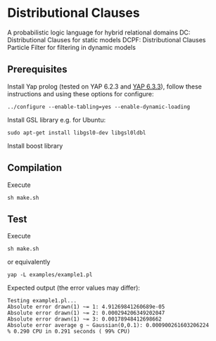 # Distributional Clauses
A probabilistic logic language for hybrid relational domains
DC: Distributional Clauses for static models
DCPF: Distributional Clauses Particle Filter for filtering in dynamic models
## Prerequisites
Install Yap prolog (tested on YAP 6.2.3 and [YAP 6.3.3](http://www.dcc.fc.up.pt/~vsc/Yap/yap-6.3.3.tar.gz)), follow these instructions and using these options for configure:
```
../configure --enable-tabling=yes --enable-dynamic-loading
```

Install GSL library e.g. for Ubuntu:
```
sudo apt-get install libgsl0-dev libgsl0ldbl
```
Install boost library

## Compilation
Execute
```
sh make.sh
```
## Test
Execute
```
sh make.sh
```
or equivalently
```
yap -L examples/example1.pl
```
Expected output (the error values may differ):
```
Testing example1.pl...
Absolute error drawn(1) ~= 1: 4.91269841260689e-05
Absolute error drawn(1) ~= 2: 0.000294206349202047
Absolute error drawn(1) ~= 3: 0.00178948412698662
Absolute error average g ~ Gaussian(0,0.1): 0.000900261603206224
% 0.290 CPU in 0.291 seconds ( 99% CPU)
```